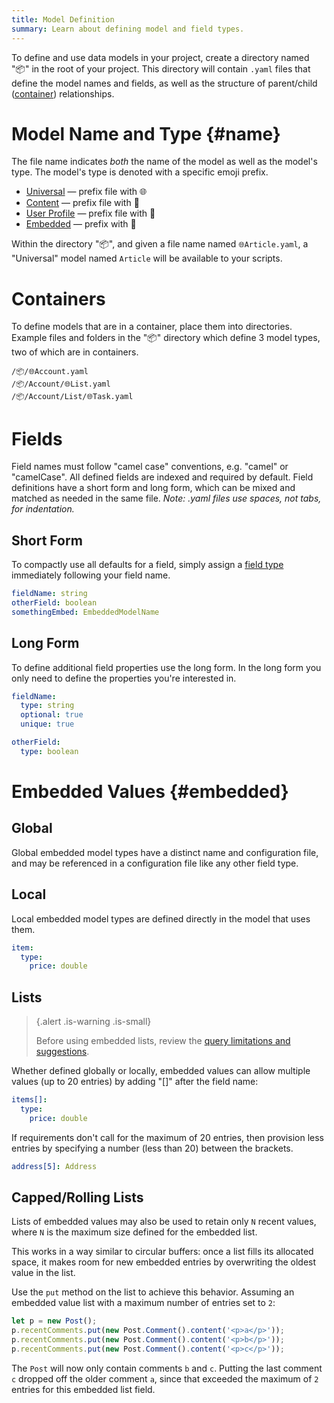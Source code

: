 ```yaml
---
title: Model Definition
summary: Learn about defining model and field types.
---
```


To define and use data models in your project, create a directory named "📦" in the root
of your project.  This directory will contain `.yaml` files that
define the model names and fields, as well as the structure of
parent/child ([container](/🗄/Article/models/containers.md)) relationships.

# Model Name and Type {#name}

The file name indicates _both_ the name of the model as well as the model's type.
The model's type is denoted with a specific emoji prefix.

- [Universal](/🗄/Article/models/types.md#universal) &mdash; prefix file with 🌐
- [Content](/🗄/Article/models/types.md#content) &mdash; prefix file with 📄
- [User Profile](/🗄/Article/models/types.md#profile) &mdash; prefix file with 👤
- [Embedded](/🗄/Article/models/types.md#embedded) &mdash; prefix with 📎

Within the directory "📦", and given a file name named `🌐Article.yaml`,
a "Universal" model named `Article` will be available to your scripts.

# Containers

To define models that are in a container, place them into directories.  Example files and folders in the
"📦" directory which define 3 model types, two of which are in containers.

```file-list
/📦/🌐Account.yaml
/📦/Account/🌐List.yaml
/📦/Account/List/🌐Task.yaml
```

# Fields 

Field names must follow "camel case" conventions, e.g. "camel" or "camelCase".
All defined fields are indexed and required by default.
Field definitions have a short form and long form, which can be mixed and matched as
needed in the same file.
_Note: .yaml files use spaces, not tabs, for indentation._

## Short Form

To compactly use all defaults for a field, simply assign a [field type](/🗄/Article/models/fields.md)
immediately following your field name.

```yaml
fieldName: string
otherField: boolean
somethingEmbed: EmbeddedModelName
```

## Long Form

To define additional field properties use the long form.
In the long form you only need to define the properties you're interested in.

```yaml
fieldName:
  type: string
  optional: true
  unique: true

otherField:
  type: boolean
```

# Embedded Values {#embedded}

## Global
        
Global embedded model types have a distinct name and configuration file,
and may be referenced in a configuration file like any other field type.

## Local

Local embedded model types are defined directly in the model that uses them.

```yaml
item:
  type:
    price: double
```

## Lists

> {.alert .is-warning .is-small}
>
> Before using embedded lists, review the [query limitations and suggestions](/🗄/Article/scripting/queries.md#embedded).

Whether defined globally or locally, embedded values can allow multiple values (up to 20 entries)
by adding "[]" after the field name:

```yaml
items[]:
  type:
    price: double
```

If requirements don't call for the maximum of 20 entries, then provision less entries by
specifying a number (less than 20) between the brackets.

```yaml
address[5]: Address
```

## Capped/Rolling Lists

Lists of embedded values may also be used to retain only `N` recent values,
where `N` is the maximum size defined for the embedded list.

This works in a way similar to circular buffers: 
once a list fills its allocated space, 
it makes room for new embedded entries by overwriting the oldest value in the list.

Use the `put` method on the list to achieve this behavior. 
Assuming an embedded value list with a maximum number of entries set to `2`:

```javascript
let p = new Post();
p.recentComments.put(new Post.Comment().content('<p>a</p>'));
p.recentComments.put(new Post.Comment().content('<p>b</p>'));
p.recentComments.put(new Post.Comment().content('<p>c</p>'));
```
The `Post` will now only contain comments `b` and `c`.
Putting the last comment `c` dropped off the older comment `a`,
since that exceeded the maximum of `2` entries for this embedded list field.


